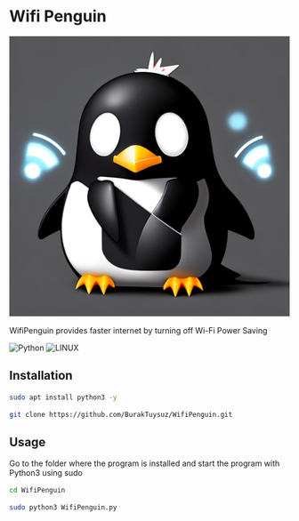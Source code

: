 # Wifi Penguin

![Logo](wifilogo.png)


WifiPenguin provides faster internet by turning off Wi-Fi Power Saving

![Python](https://img.shields.io/badge/python-3670A0?style=for-the-badge&logo=python&logoColor=ffdd54) ![LINUX](https://img.shields.io/badge/Linux-FCC624?style=for-the-badge&logo=linux&logoColor=black)

## Installation


```bash
sudo apt install python3 -y
```

```bash
git clone https://github.com/BurakTuysuz/WifiPenguin.git
```

## Usage

Go to the folder where the program is installed and start the program with Python3 using sudo

```bash
cd WifiPenguin
```

```bash
sudo python3 WifiPenguin.py
``` 
